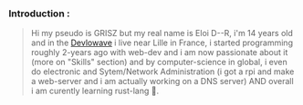 ### Introduction :
> Hi my pseudo is GRISZ but my real name is Eloi D--R, i'm 14 years old and in the [Devlowave](https://github.com/orgs/Devlowave-Org/repositories) i live near Lille in France, i started programming roughly 2-years ago with web-dev and i am now passionate about it (more on "Skills" section) and by computer-science in global, i even do electronic and Sytem/Network Administration (i got a rpi and make a web-server and i am actually working on a DNS server) AND overall i am curently learning rust-lang 🦀.
